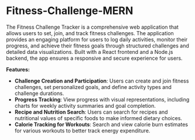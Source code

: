 # Fitness-Challenge-MERN
The Fitness Challenge Tracker is a comprehensive web application that allows users to set, join, and track fitness challenges. The application provides an engaging platform for users to log daily activities, monitor their progress, and achieve their fitness goals through structured challenges and detailed data visualizations. Built with a React frontend and a Node.js backend, the app ensures a responsive and secure experience for users.  

**Features:**  
* **Challenge Creation and Participation**: Users can create and join fitness challenges, set personalized goals, and define activity types and challenge durations.
* **Progress Tracking**: View progress with visual representations, including charts for weekly activity summaries and goal completion.
* **Recipe and Nutrition Search**: Users can search for recipes and nutritional values of specific foods to make informed dietary choices.
* **Calorie Tracking for Workouts**: Search and view calorie burn estimates for various workouts to better track energy expenditure.

